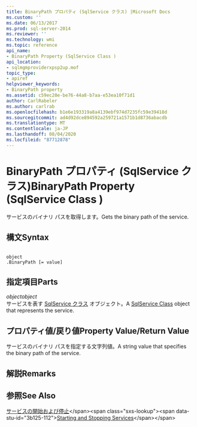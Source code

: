 ```yaml
---
title: BinaryPath プロパティ (SqlService クラス) |Microsoft Docs
ms.custom: ''
ms.date: 06/13/2017
ms.prod: sql-server-2014
ms.reviewer: ''
ms.technology: wmi
ms.topic: reference
api_name:
- BinaryPath Property (SqlService Class )
api_location:
- sqlmgmproviderxpsp2up.mof
topic_type:
- apiref
helpviewer_keywords:
- BinaryPath property
ms.assetid: c59ec28e-be76-44a8-b7aa-e53ea10f71d1
author: CarlRabeler
ms.author: carlrab
ms.openlocfilehash: b1e6e193319a8a4139ebf974d7235fc59e39418d
ms.sourcegitcommit: ad4d92dce894592a259721a1571b1d8736abacdb
ms.translationtype: MT
ms.contentlocale: ja-JP
ms.lasthandoff: 08/04/2020
ms.locfileid: "87712878"
---
```

# <a name="binarypath-property-sqlservice-class-"></a><span data-ttu-id="3b125-102">BinaryPath プロパティ (SqlService クラス)</span><span class="sxs-lookup"><span data-stu-id="3b125-102">BinaryPath Property (SqlService Class )</span></span>
  <span data-ttu-id="3b125-103">サービスのバイナリ パスを取得します。</span><span class="sxs-lookup"><span data-stu-id="3b125-103">Gets the binary path of the service.</span></span>  
  
## <a name="syntax"></a><span data-ttu-id="3b125-104">構文</span><span class="sxs-lookup"><span data-stu-id="3b125-104">Syntax</span></span>  
  
```  
  
object  
.BinaryPath [= value]  
```  
  
## <a name="parts"></a><span data-ttu-id="3b125-105">指定項目</span><span class="sxs-lookup"><span data-stu-id="3b125-105">Parts</span></span>  
 <span data-ttu-id="3b125-106">*object*</span><span class="sxs-lookup"><span data-stu-id="3b125-106">*object*</span></span>  
 <span data-ttu-id="3b125-107">サービスを表す [SqlService クラス](sqlservice-class.md) オブジェクト。</span><span class="sxs-lookup"><span data-stu-id="3b125-107">A [SqlService Class](sqlservice-class.md) object that represents the service.</span></span>  
  
## <a name="property-valuereturn-value"></a><span data-ttu-id="3b125-108">プロパティ値/戻り値</span><span class="sxs-lookup"><span data-stu-id="3b125-108">Property Value/Return Value</span></span>  
 <span data-ttu-id="3b125-109">サービスのバイナリ パスを指定する文字列値。</span><span class="sxs-lookup"><span data-stu-id="3b125-109">A string value that specifies the binary path of the service.</span></span>  
  
## <a name="remarks"></a><span data-ttu-id="3b125-110">解説</span><span class="sxs-lookup"><span data-stu-id="3b125-110">Remarks</span></span>  
  
## <a name="see-also"></a><span data-ttu-id="3b125-111">参照</span><span class="sxs-lookup"><span data-stu-id="3b125-111">See Also</span></span>  
 <span data-ttu-id="3b125-112">[サービスの開始および停止](https://technet.microsoft.com/library/ms174886\(v=sql.105\).aspx)</span><span class="sxs-lookup"><span data-stu-id="3b125-112">[Starting and Stopping Services](https://technet.microsoft.com/library/ms174886\(v=sql.105\).aspx)</span></span>  
  
  
